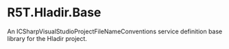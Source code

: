 # R5T.Hladir.Base
An ICSharpVisualStudioProjectFileNameConventions service definition base library for the Hladir project.
